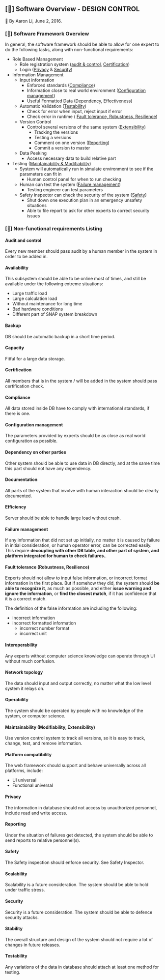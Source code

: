 [&#xf085;] **Software Overview - DESIGN CONTROL**
-------------

&#xf040; By Aaron Li, June 2, 2016. 

### [&#xf1cb;] **Software Framework Overview**

In general, the software framework should be able to allow for one expert to do the following tasks, along with non-functional requirements:

* Role Based Management
	* Role registration system ([audit & control](#audit-and-control), [Certification](#certification))
	* Login ([Privacy](#privacy) & [Security](#security))
* Information Management
	* Input information
		* Enforced standards ([Compliance](#compliance))
		* Information close to real world environment ([Configuration management](#configuration-management))
		* Useful Formatted Data ([Dependency](#dependency-on-other-parties), Effectiveness)
	* Automatic Validation ([Testability](#testability))
		* Check for error when input, reject input if error
		* Check error in runtime ( [Fault tolerance, Robustness, Resilience](#fault-tolerance-robustness-resilience))
	* Version Control
		* Control several versions of the same system ([Extensibility](#maintainability-modifiability-extensibility))
			* Tracking the versions
			* Testing a versions
			* Comment on one version ([Reporting](#reporting))
			* Commit a version to master
	* Data Peeking
		* Access necessary data to build relative part
* Testing ([Maintainability & Modifiability](#maintainability-modifiability-extensibility))
	* System will automatically run in simulate environment to see if the parameters can fit in
		* Human control panel for when to run checking
	* Human can test the system ([Failure management](#failure-management))
		* Testing engineer can test parameters
	* Safety inspector can check the security of the system ([Safety](#safety))
		* Shut down one execution plan in an emergency unsafety situations
		* Able to file report to ask for other experts to correct security issues

### [&#xf0e4;] **Non-functional requirements Listing**

#### Audit and control

Every new member should pass audit by a human member in the system in order to be added in.

#### Availability

This subsystem should be able to be online most of times, and still be available under the following extreme situations:

* Large traffic load
* Large calculation load
* Without maintenance for long time
* Bad hardware conditions
* Different part of SNAP system breakdown

#### Backup

DB should be automatic backup in a short time period.

#### Capacity

Fitful for a large data storage.

#### Certification

All members that is in the system / will be added in the system should pass certification check.

#### Compliance

All data stored inside DB have to comply with international standards, if there is one. 

#### Configuration management

The parameters provided by experts should be as close as real world configuration as possible.

#### Dependency on other parties

Other system should be able to use data in DB directly, and at the same time this part should not have any dependency.

#### Documentation

All parts of the system that involve with human interaction should be clearly documented.

#### Efficiency

Server should be able to handle large load without crash.

#### Failure management

If any information that did not set up initially, no matter it is caused by failure in initial consideration, or human operator error, can be corrected easily. This require **decoupling with other DB table, and other part of system, and platform integrated for human to check failures.**.

#### Fault tolerance (Robustness, Resilience)

Experts should not allow to input false information, or incorrect format information in the first place. But if somehow they did, the system should **be able to recognize it**, as much as possible, and either **issue warning and ignore the information**, or **find the closest match**, if it has confidence that it is a correct match.

The definition of the false information are including the following:

* incorrect information
* incorrect formatted information
	* incorrect number format
	* incorrect unit

#### Interoperability

Any experts without computer science knowledge can operate through UI without much confusion.

#### Network topology

The data should input and output correctly, no matter what the low level system it relays on. 

#### Operability

The system should be operated by people with no knowledge of the system, or computer science.

#### Maintainability (Modifiability, Extensibility)

Use version control system to track all versions, so it is easy to track, change, test, and remove information.

#### Platform compatibility

The web framework should support and behave universally across all platforms, include:
 
* UI universal
* Functional universal

#### Privacy

The information in database should not access by unauthorized personnel, include read and write access.

#### Reporting

Under the situation of failures get detected, the system should be able to send reports to relative personnel(s).

#### Safety

The Safety inspection should enforce security. See Safety Inspector. 

#### Scalability

Scalability is a future consideration. The system should be able to hold under traffic stress.

#### Security

Security is a future consideration. The system should be able to defence security attacks.

#### Stability

The overall structure and design of the system should not require a lot of changes in future releases.

#### Testability

Any variations of the data in database should attach at least one method for testing.